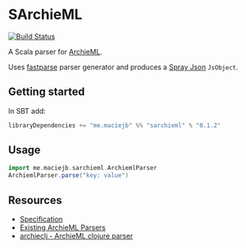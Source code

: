 # SArchieML
[![Build Status](https://travis-ci.org/maciej/sarchieml.svg)](https://travis-ci.org/maciej/sarchieml)

A Scala parser for [ArchieML](http://archieml.org).

Uses [fastparse](http://lihaoyi.github.io/fastparse/) parser generator and produces a [Spray Json](https://github.com/spray/spray-json) `JsObject`.

## Getting started
In SBT add:
```scala
libraryDependencies += "me.maciejb" %% "sarchieml" % "0.1.2"
```

## Usage
```scala
import me.maciejb.sarchieml.ArchiemlParser
ArchiemlParser.parse("key: value")
```

## Resources
* [Specification](http://archieml.org/spec/1.0/CR-20150509.html)
* [Existing ArchieML Parsers](http://archieml.org/#resources)
* [archieclj - ArchieML clojure parser](https://github.com/mihi-tr/archieclj)
